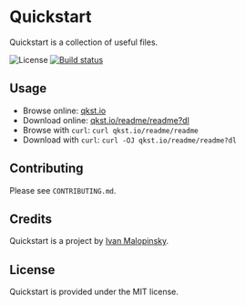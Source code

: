 # Quickstart

Quickstart is a collection of useful files.

![License][license-image]
[![Build status][travis-image]][travis-url]

## Usage

* Browse online: [qkst.io](https://qkst.io)
* Download online: [qkst.io/readme/readme?dl](https://qkst.io/readme/readme?dl)
* Browse with `curl`: `curl qkst.io/readme/readme`
* Download with `curl`: `curl -OJ qkst.io/readme/readme?dl`

## Contributing

Please see `CONTRIBUTING.md`.

## Credits

Quickstart is a project by [Ivan Malopinsky](http://imsky.co).

## License

Quickstart is provided under the MIT license.

<!-- References -->

[license-image]: https://img.shields.io/badge/license-MIT-blue.svg
[travis-url]: https://travis-ci.org/imsky/quickstart
[travis-image]: https://img.shields.io/travis/imsky/quickstart/master.svg